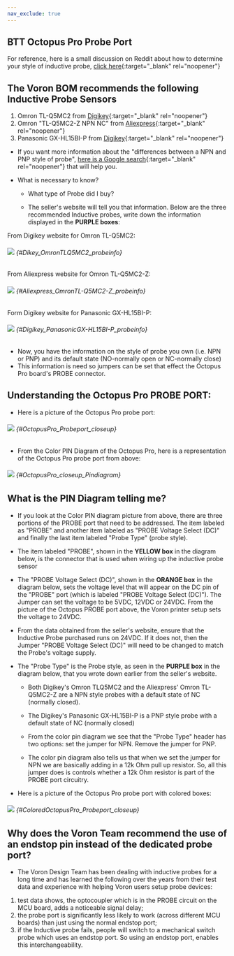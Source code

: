```yaml
---
nav_exclude: true
---
```


## BTT Octopus Pro Probe Port

For reference, here is a small discussion on Reddit about how to determine your style of inductive probe, [click here](https://www.reddit.com/r/AskElectronics/comments/5zdlmm/help_me_identify_which_inductive_sensor_i_need/){:target="_blank" rel="noopener"}

## The Voron BOM recommends the following Inductive Probe Sensors

1.  Omron TL-Q5MC2 from [Digikey](https://www.digikey.com/en/products/detail/omron-automation-and-safety/tl-q5mc2/2669828){:target="_blank" rel="noopener"}
2.  Omron "TL-Q5MC2-Z NPN NC" from [Aliexpress](https://www.aliexpress.com/item/32442790824.html){:target="_blank" rel="noopener"}
3.  Panasonic GX-HL15BI-P from [Digikey](https://www.digikey.ca/en/products/detail/panasonic-industrial-automation-sales/GX-HL15BI-P/3896953){:target="_blank" rel="noopener"}

* If you want more information about the "differences between a NPN and PNP style of probe", [here is a Google search](https://www.google.com/search?q=NPN+PNP+inductive+sensor&rlz=1C1SQJL_enUS837US837&sxsrf=APq-WBsU3fGY-63GDmolIVZSPNcraR7A_g:1649436226813&source=lnms&tbm=isch&sa=X&ved=2ahUKEwjVx4Pj9IT3AhXlomoFHU94AnYQ_AUoAXoECAEQAw&biw=1305&bih=749&dpr=1.1){:target="_blank" rel="noopener"} that will help you.

* What is necessary to know?

    * What type of Probe did I buy?

    * The seller's website will tell you that information.
    Below are the three recommended Inductive probes, write down the information displayed in the **<span class="color-blind-purple">PURPLE boxes</span>**:

From Digikey website for Omron TL-Q5MC2:
###### ![](./images/Dikey_OmronTLQ5MC2_probeinfo.png) {#Dikey_OmronTLQ5MC2_probeinfo}

From Aliexpress website for Omron TL-Q5MC2-Z:
###### ![](./images/Aliexpress_OmronTL-Q5MC2-Z_probeinfo.png) {#Aliexpress_OmronTL-Q5MC2-Z_probeinfo}

Form Digikey website for Panasonic GX-HL15BI-P:
###### ![](./images/Digikey_PanasonicGX-HL15BI-P_probeinfo.png) {#Digikey_PanasonicGX-HL15BI-P_probeinfo}

* Now, you have the information on the style of probe you own (i.e. NPN or PNP) and its
default state (NO-normally open or NC-normally close)
* This information is need so jumpers can be set that effect the Octopus Pro board's PROBE connector.

## Understanding the Octopus Pro PROBE PORT:

* Here is a picture of the Octopus Pro probe port:
###### ![](./images/OctopusPro_Probeport_closeup.png) {#OctopusPro_Probeport_closeup}

* From the Color PIN Diagram of the Octopus Pro, here is a representation of the Octopus Pro probe port from above:
###### ![](./images/OctopusPro_closeup_Pindiagram.png) {#OctopusPro_closeup_Pindiagram}

## What is the PIN Diagram telling me?

* If you look at the Color PIN diagram picture from above, there are three portions of the PROBE port that need to be addressed.  The item labeled as "PROBE" and another item labeled as "PROBE Voltage Select (DC)" and finally the last item labeled "Probe Type" (probe style).

* The item labeled "PROBE", shown in the **<span class="color-blind-yellow">YELLOW box</span>** in the diagram below, is the connector that is used when wiring up the inductive probe sensor

* The "PROBE Voltage Select (DC)", shown in the **<span class="color-blind-orange">ORANGE box</span>** in the diagram below, sets the voltage level that will appear on the DC pin of the "PROBE" port (which is labeled "PROBE Voltage Select (DC)").  The Jumper can set the voltage to be 5VDC, 12VDC or 24VDC.  From the picture of the Octopus PROBE port above, the Voron printer setup sets the voltage to 24VDC.

* From the data obtained from the seller's website, ensure that the Inductive Probe purchased runs on 24VDC.  If it does not, then the Jumper "PROBE Voltage Select (DC)" will need to be changed to match the Probe's voltage supply.

* The "Probe Type" is the Probe style, as seen in the **<span class="color-blind-purple">PURPLE box</span>** in the diagram below, that you wrote down earlier from the seller's website.

   * Both Digikey's Omron TLQ5MC2 and the Aliexpress' Omron TL-Q5MC2-Z are a NPN style probes with a default state of NC (normally closed).
   * The Digikey's Panasonic GX-HL15BI-P is a PNP style probe with a default state of NC (normally closed)

    * From the color pin diagram we see that the "Probe Type" header has two options: set the jumper for NPN. Remove the jumper for PNP.

    * The color pin diagram also tells us that when we set the jumper for NPN we are basically adding in a 12k Ohm pull up resistor. So, all this jumper does is controls whether a 12k Ohm resistor is part of the PROBE port circuitry.

* Here is a picture of the Octopus Pro probe port with colored boxes:
###### ![](./images/ColoredOctopusPro_Probeport_closeup.png) {#ColoredOctopusPro_Probeport_closeup}


## Why does the Voron Team recommend the use of an endstop pin instead of the dedicated probe port?

*  The Voron Design Team has been dealing with inductive probes for a long time and has learned the following over the years from their test data and experience with helping Voron users setup probe devices:

1. test data shows, the optocoupler which is in the PROBE circuit on the MCU board, adds a noticeable signal delay;
2. the probe port is significantly less likely to work (across different MCU boards) than just using the normal endstop port;
3. if the Inductive probe fails, people will switch to a mechanical switch probe which uses an endstop port.  So using an endstop port, enables this interchangeability.
